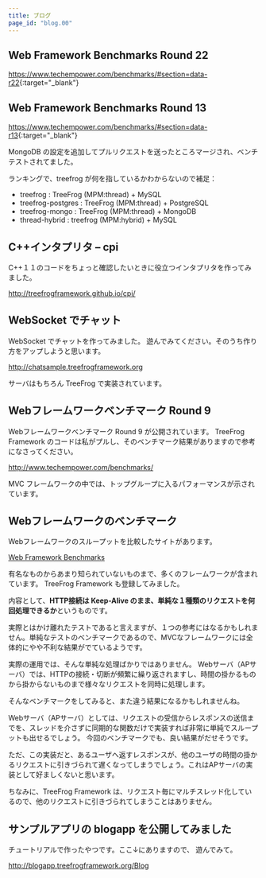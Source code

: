 ```yaml
---
title: ブログ
page_id: "blog.00"
---
```


## Web Framework Benchmarks Round 22

<https://www.techempower.com/benchmarks/#section=data-r22>{:target="_blank"}


## Web Framework Benchmarks Round 13

<https://www.techempower.com/benchmarks/#section=data-r13>{:target="_blank"}

MongoDB の設定を追加してプルリクエストを送ったところマージされ、ベンチテストされてました。

ランキングで、treefrog が何を指しているかわからないので補足：

  - treefrog : TreeFrog (MPM:thread) + MySQL
  - treefrog-postgres : TreeFrog (MPM:thread) + PostgreSQL
  - treefrog-mongo : TreeFrog (MPM:thread) + MongoDB
  - thread-hybrid : treefrog (MPM:hybrid) + MySQL


## C++インタプリタ – cpi

C++１１のコードをちょっと確認したいときに役立つインタプリタを作ってみました。

 <http://treefrogframework.github.io/cpi/>


## WebSocket でチャット

WebSocket でチャットを作ってみました。 遊んでみてください。そのうち作り方をアップしようと思います。

 <http://chatsample.treefrogframework.org>

サーバはもちろん TreeFrog で実装されています。


## Webフレームワークベンチマーク Round 9

Webフレームワークベンチマーク Round 9 が公開されています。
TreeFrog Framework のコードは私がプルし、そのベンチマーク結果がありますので参考になさってください。

<http://www.techempower.com/benchmarks/>

MVC フレームワークの中では、トップグループに入るパフォーマンスが示されています。


## Webフレームワークのベンチマーク

Webフレームワークのスループットを比較したサイトがあります。

[Web Framework Benchmarks](http://www.techempower.com/benchmarks/)

有名なものからあまり知られていないものまで、多くのフレームワークが含まれています。
TreeFrog Framework も登録してみました。

内容として、**HTTP接続は Keep-Alive のまま、単純な１種類のリクエストを何回処理できるか**というものです。

実際とはかけ離れたテストであると言えますが、１つの参考にはなるかもしれません。単純なテストのベンチマークであるので、MVCなフレームワークには全体的にやや不利な結果がでているようです。

実際の運用では、そんな単純な処理ばかりではありません。
Webサーバ（APサーバ）では、HTTPの接続・切断が頻繁に繰り返されますし、時間の掛かるものから掛からないものまで様々なリクエストを同時に処理します。

そんなベンチマークをしてみると、また違う結果になるかもしれませんね。

Webサーバ（APサーバ）としては、リクエストの受信からレスポンスの送信までを、スレッドを介さずに同期的な関数だけで実装すれば非常に単純でスループットも出せるでしょう。
今回のベンチマークでも、良い結果がだせそうです。

ただ、この実装だと、あるユーザへ返すレスポンスが、他のユーザの時間の掛かるリクエストに引きづられて遅くなってしまうでしょう。これはAPサーバの実装として好ましくないと思います。

ちなみに、TreeFrog Framework は、リクエスト毎にマルチスレッド化しているので、他のリクエストに引きづられてしまうことはありません。


## サンプルアプリの blogapp を公開してみました

チュートリアルで作ったやつです。ここ↓にありますので、 遊んでみて。

<http://blogapp.treefrogframework.org/Blog>
